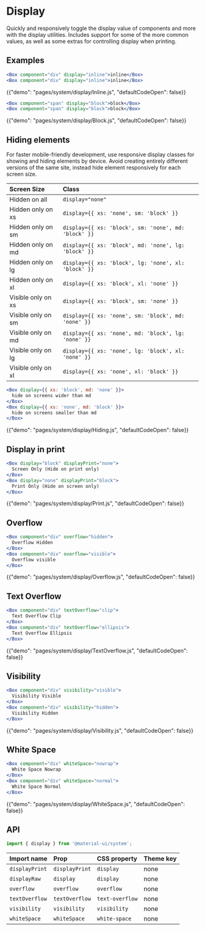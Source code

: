 # Display

<p class="description">Quickly and responsively toggle the display value of components and more with the display utilities. Includes support for some of the more common values, as well as some extras for controlling display when printing.</p>

## Examples

```jsx
<Box component="div" display="inline">inline</Box>
<Box component="div" display="inline">inline</Box>
```

{{"demo": "pages/system/display/Inline.js", "defaultCodeOpen": false}}

```jsx
<Box component="span" display="block">block</Box>
<Box component="span" display="block">block</Box>
```

{{"demo": "pages/system/display/Block.js", "defaultCodeOpen": false}}

## Hiding elements

For faster mobile-friendly development, use responsive display classes for showing and hiding elements by device. Avoid creating entirely different versions of the same site, instead hide element responsively for each screen size.

| Screen Size | Class |
|:------------|:------|
| Hidden on all      | `display="none"` |
| Hidden only on xs  | `display={{ xs: 'none', sm: 'block' }}` |
| Hidden only on sm  | `display={{ xs: 'block', sm: 'none', md: 'block' }}` |
| Hidden only on md  | `display={{ xs: 'block', md: 'none', lg: 'block' }}` |
| Hidden only on lg  | `display={{ xs: 'block', lg: 'none', xl: 'block' }}` |
| Hidden only on xl  | `display={{ xs: 'block', xl: 'none' }}` |
| Visible only on xs  | `display={{ xs: 'block', sm: 'none' }}` |
| Visible only on sm  | `display={{ xs: 'none', sm: 'block', md: 'none' }}` |
| Visible only on md  | `display={{ xs: 'none', md: 'block', lg: 'none' }}` |
| Visible only on lg  | `display={{ xs: 'none', lg: 'block', xl: 'none' }}` |
| Visible only on xl  | `display={{ xs: 'none', xl: 'block' }}` |


```jsx
<Box display={{ xs: 'block', md: 'none' }}>
  hide on screens wider than md
</Box>
<Box display={{ xs: 'none', md: 'block' }}>
  hide on screens smaller than md
</Box>
```

{{"demo": "pages/system/display/Hiding.js", "defaultCodeOpen": false}}

## Display in print

```jsx
<Box display="block" displayPrint="none">
  Screen Only (Hide on print only)
</Box>
<Box display="none" displayPrint="block">
  Print Only (Hide on screen only)
</Box>
```

{{"demo": "pages/system/display/Print.js", "defaultCodeOpen": false}}

## Overflow

```jsx
<Box component="div" overflow="hidden">
  Overflow Hidden
</Box>
<Box component="div" overflow="visible">
  Overflow visible
</Box>
```

{{"demo": "pages/system/display/Overflow.js", "defaultCodeOpen": false}}

## Text Overflow

```jsx
<Box component="div" textOverflow="clip">
  Text Overflow Clip
</Box>
<Box component="div" textOverflow="ellipsis">
  Text Overflow Ellipsis
</Box>
```

{{"demo": "pages/system/display/TextOverflow.js", "defaultCodeOpen": false}}

## Visibility

```jsx
<Box component="div" visibility="visible">
  Visibility Visible
</Box>
<Box component="div" visibility="hidden">
  Visibility Hidden
</Box>
```

{{"demo": "pages/system/display/Visibility.js", "defaultCodeOpen": false}}

## White Space

```jsx
<Box component="div" whiteSpace="nowrap">
  White Space Nowrap
</Box>
<Box component="div" whiteSpace="normal">
  White Space Normal
</Box>
```

{{"demo": "pages/system/display/WhiteSpace.js", "defaultCodeOpen": false}}

## API

```js
import { display } from '@material-ui/system';
```

| Import name  | Prop      | CSS property | Theme key |
|:-------------|:----------|:-------------|:----------|
| `displayPrint` | `displayPrint` | `display` | none |
| `displayRaw` | `display` | `display` | none |
| `overflow` | `overflow` | `overflow` | none |
| `textOverflow` | `textOverflow` | `text-overflow` | none |
| `visibility` | `visibility` | `visibility` | none |
| `whiteSpace` | `whiteSpace` | `white-space` | none |
